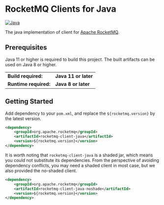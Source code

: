 # RocketMQ Clients for Java

[![Java](https://github.com/apache/rocketmq-clients/actions/workflows/java_build.yml/badge.svg)](https://github.com/apache/rocketmq-clients/actions/workflows/java_build.yml)

The java implementation of client for [Apache RocketMQ](https://rocketmq.apache.org/).

## Prerequisites

Java 11 or higher is required to build this project. The built artifacts can be used on Java 8 or
higher.

<table>
  <tr>
    <td><b>Build required:</b></td>
    <td><b>Java 11 or later</b></td>
  </tr>
  <tr>
    <td><b>Runtime required:</b></td>
    <td><b>Java 8 or later</b></td>
  </tr>
</table>

## Getting Started

Add dependency to your `pom.xml`, and replace the `${rocketmq.version}` by the latest version.

```xml
<dependency>
    <groupId>org.apache.rocketmq</groupId>
    <artifactId>rocketmq-client-java</artifactId>
    <version>${rocketmq.version}</version>
</dependency>
```

It is worth noting that `rocketmq-client-java` is a shaded jar, which means you could not substitute its dependencies.
From the perspective of avoiding dependency conflicts, you may need a shaded client in most case, but we also provided
the no-shaded client.

```xml
<dependency>
    <groupId>org.apache.rocketmq</groupId>
    <artifactId>rocketmq-client-java-noshade</artifactId>
    <version>${rocketmq.version}</version>
</dependency>
```


